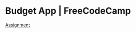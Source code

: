 # Budget App | FreeCodeCamp
[Assignment](hhttps://www.freecodecamp.org/learn/scientific-computing-with-python/scientific-computing-with-python-projects/budget-app)
